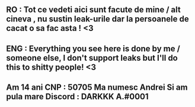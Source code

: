 RO : Tot ce vedeti aici sunt facute de mine / alt cineva , nu sustin leak-urile dar la persoanele de cacat o sa fac asta ! <3
----------------------------------------------------------------------------------------------------------------------------------
ENG : Everything you see here is done by me / someone else, I don't support leaks but I'll do this to shitty people! <3
----------------------------------------------------------------------------------------------------------------------------------
Am 14 ani CNP : 50705
Ma numesc Andrei 
Si am pula mare
Discord : DARKKK A.#0001
-----------------------------------------------------------------------------------------------------------------------------------
